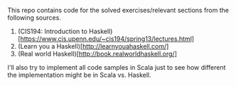 This repo contains code for the solved exercises/relevant sections from the following sources.

1. (CIS194: Introduction to Haskell)[https://www.cis.upenn.edu/~cis194/spring13/lectures.html]
2. (Learn you a Haskell)[http://learnyouahaskell.com/]
3. (Real world Haskell)[http://book.realworldhaskell.org/]

I'll also try to implement all code samples in Scala just to see how different the implementation might be in Scala vs. Haskell.

